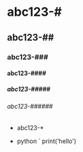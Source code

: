 # abc123-#
## abc123-##
### abc123-###
#### abc123-####
##### abc123-#####
###### abc123-######


* abc123-*    

* python
` print('hello')
